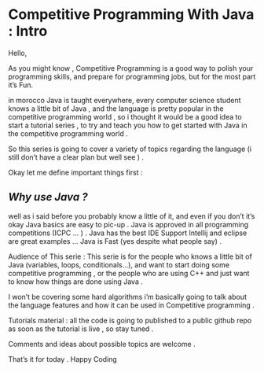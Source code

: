 <h1>Competitive Programming With Java : Intro</h1>

Hello,

As you might know , Competitive Programming is a good way to polish your programming skills, and prepare for programming jobs, but for the most part it’s Fun.

in morocco Java is taught everywhere, every computer science student knows a little bit of Java , and the language is pretty popular in the competitive programming world , so i thought it would be a good idea to start a tutorial series , to try and teach you how to get started with Java in the competitive programming world .

So this series is going to cover a variety of topics regarding the language (i still don’t have  a clear plan but well see ) .

Okay let me define important things first :

<h2><i>Why use Java ?</i></h2>

well as i said before you probably know a little of it, and even if you don’t it’s okay Java basics are easy to pic-up .
Java is approved in all programming competitions  (ICPC … ) .
Java has the best IDE Support Intellij and eclipse are great examples …
 Java is Fast (yes despite what people say) .
 

Audience of This serie :
This serie is for the people who knows a little bit of Java (variables, loops, conditionals…), and want to start doing some competitive programming , or the people who are using C++ and just want to know how things are done using Java .

I won’t be covering some hard algorithms i’m basically going to talk about the language features and how it can be used in Competitive programming .

Tutorials material :
all the code is going to published to a public github repo as soon as the tutorial is live , so stay tuned .

Comments and ideas about possible topics are welcome .

That’s it for today . Happy Coding